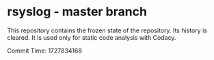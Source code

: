 # rsyslog - master branch

This repository contains the frozen state of the repository.
Its history is cleared. It is used only for static code
analysis with Codacy.

Commit Time: 1727834168